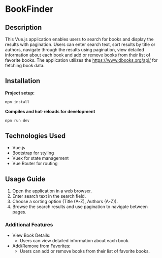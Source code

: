 # BookFinder

## Description
This Vue.js application enables users to search for books and display the results with pagination. Users can enter search text, sort results by title or authors, navigate through the results using pagination, view detailed information about each book and add or remove books from their list of favorite books. The application utilizes the https://www.dbooks.org/api/ for fetching book data.

## Installation
 **Project setup:**
   ```bash
   npm install
   ```
 **Compiles and hot-reloads for development**
   ```bash
   npm run dev
   ```

## Technologies Used
* Vue.js
* Bootstrap for styling
* Vuex for state management
* Vue Router for routing

## Usage Guide
1. Open the application in a web browser.
2. Enter search text in the search field.
3. Choose a sorting option (Title (A-Z), Authors (A-Z)).
4. Browse the search results and use pagination to navigate between pages.

### Additional Features
* View Book Details:
  - Users can view detailed information about each book.
* Add/Remove from Favorites:
  - Users can add or remove books from their list of favorite books.
